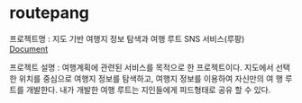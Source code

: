 # routepang
프로젝트명 : 지도 기반 여행지 정보 탐색과 여행 루트 SNS 서비스(루팡)   
[Document](https://parallel-cornucopia-5d2.notion.site/Routepang-5fdb4eabd78d413cbb8faa8d65f8ebef)   

프로젝트 설명 : 여행계획에 관련된 서비스를 목적으로 한 프로젝트이다.
지도에서 선택한 위치를 중심으로 여행지 정보를 탐색하고, 여행지 정보를 이용하여 자신만의 여 행 루트를 개발한다. 내가 개발한 여행 루트는 지인들에게 피드형태로 공유 할 수 있다.
